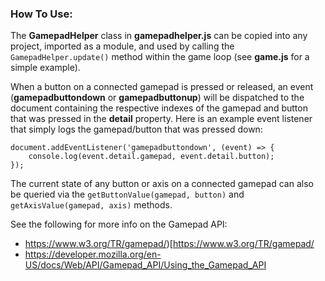 ### How To Use:

The **GamepadHelper** class in **gamepadhelper.js** can be copied into any project, imported as a module, and used by calling the ```GamepadHelper.update()``` method within the game loop (see **game.js** for a simple example).

When a button on a connected gamepad is pressed or released, an event (**gamepadbuttondown** or **gamepadbuttonup**) will be dispatched to the document containing the respective indexes of the gamepad and button that was pressed in the **detail** property. Here is an example event listener that simply logs the gamepad/button that was pressed down:

```
document.addEventListener('gamepadbuttondown', (event) => {
    console.log(event.detail.gamepad, event.detail.button);
});
```

The current state of any button or axis on a connected gamepad can also be queried via the ```getButtonValue(gamepad, button)``` and ```getAxisValue(gamepad, axis)``` methods.

See the following for more info on the Gamepad API:
- https://www.w3.org/TR/gamepad/)[https://www.w3.org/TR/gamepad/
- https://developer.mozilla.org/en-US/docs/Web/API/Gamepad_API/Using_the_Gamepad_API
